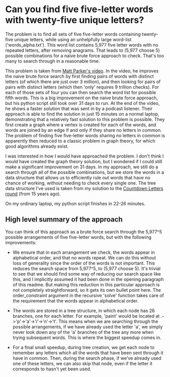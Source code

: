 # Can you find five five-letter words with twenty-five unique letters?

The problem is to find all sets of five five-letter words containing twenty-five unique letters, while using an unhelpfully large word-list ('words_alpha.txt'). This word list contains 5,977 five letter words with no repeated letters, after removing anagrams. That leads to (5,977 choose 5) possible combinations for a naive brute force approach to check. That's too many to search through in a reasonable time.

This problem is taken from [Matt Parker's video](https://www.youtube.com/watch?v=_-AfhLQfb6w). In the video, he improves the naive brute force search by first finding pairs of words with distinct letters (of which there are just over 3 million), and then looking for pairs of pairs with distinct letters (which then 'only' requires 9 trillion checks). For each of those sets of four you can then search the word list for possible fifth words. This is a big improvement on the naive brute force approach, but his python script still took over 31 days to run. At the end of the video, he shows a faster solution that was sent in by a podcast listener. Their approach is able to find the solution in just 15 minutes on a normal laptop, demonstrating that a relatively fast solution to this problem is possible. They first create a graph where a vertex is created for each of the words, and words are joined by an edge if and only if they share no letters in common. The problem of finding five five-letter words sharing no letters in common is apparently then reduced to a classic problem in graph theory, for which good algorithms already exist.

I was interested in how I would have approached the problem. I don't think I would have created the graph theory solution, but I wondered if I could still make a significant improvement on 31 days. In my approach, we still do a search through all of the possible combinations, but we store the words in a data structure that allows us to efficiently rule out words that have no chance of working, without needing to check every single one. The tree data structure I've used is taken from my solution to the [Countdown Letters round](https://github.com/tobycrisford/countdown) (from 15 years ago).

On my ordinary laptop, my python script finishes in 22-26 minutes.

## High level summary of the approach

You can think of this approach as a brute force search through the 5,977^5 possible arrangements of five five-letter words, but with the following improvements:

- We ensure that in each arrangement we check, the words appear in alphabetical order, and that no words repeat. We can do this without loss of generality since the order of the words is not important. This reduces the search space from 5,977^5, to (5,977 choose 5). It's trivial to see that we should find some way of reducing our search space like this, and I implicitly assumed it had been done in the opening paragraph of this readme. But making this reduction in this particular approach is not completely straightforward, so it gets its own bullet point here. The order_constraint argument in the recursive 'solve' function takes care of the requirement that the words appear in alphabetical order.

- The words are stored in a tree structure, in which each node has 26 branches, one for each letter. For example, 'paint' would be located at .->'p'->'a'->'i'->'n'->'t'. This means when we are searching through the possible arrangements, if we have already used the letter 'a', we simply never look down any of the 'a' branches of the tree any more when trying subsequent words. This is where the biggest speedup comes in.

- For a final small speedup, during tree creation, we get each node to remember any letters which all the words that have been sent through it have in common. Then, during the search phase, if we've already used one of these letters, we can also skip that node, even if the letter it corresponds to hasn't yet been used.
